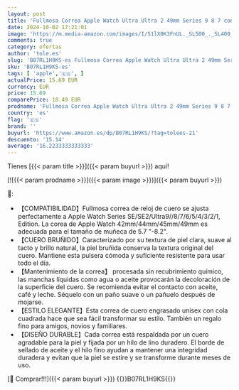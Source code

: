 ```yaml
---
layout: post
title: 'Fullmosa Correa Apple Watch Ultra Ultra 2 49mm Series 9 8 7 con 45mm Series SE/6/5/4 con 44mm  Series 3/2/1 con 42mm Yola Serie Pulsera de Piel Cuero Bruñida para iWatch Marrón Oscuro + Hebilla Gris.'
date: 2024-10-02 17:21:01
image: 'https://m.media-amazon.com/images/I/51lX0K3FnUL._SL500_._SL400_.jpg'
comments: true
category: ofertas
author: 'tole.es'
slug: 'B07RL1H9KS-es Fullmosa Correa Apple Watch Ultra Ultra 2 49mm Series 9 8...'
sku: 'B07RL1H9KS-es'
tags: [ 'apple','🇪🇸', ]
actualPrice: 15.69 EUR
currency: EUR
price: 15.69
comparePrice: 18.49 EUR
prodname: 'Fullmosa Correa Apple Watch Ultra Ultra 2 49mm Series 9 8 7 con 45mm Series SE/6/5/4 con 44mm  Series 3/2/1 con 42mm Yola Serie Pulsera de Piel Cuero Bruñida para iWatch Marrón Oscuro + Hebilla Gris.'
country: 'es'
flag: '🇪🇸'
brand: ''
buyurl: 'https://www.amazon.es/dp/B07RL1H9KS/?tag=tolees-21'
descuento: '15.14'
average: '16.2233333333333'
---
```


Tienes [{{< param title >}}]({{< param buyurl >}}) aqui!

[![{{< param prodname >}}]({{< param image >}})]({{< param buyurl >}})

🔎:

- 【COMPATIBILIDAD】Fullmosa correa de reloj de cuero se ajusta perfectamente a Apple Watch Series SE/SE2/Ultra9//8/7/6/5/4/3/2/1, Edition. La corea de Apple Watch 42mm/44mm/45mm/49mm es adecuada para el tamaño de muñeca de 5.7 "-8.2".
- 【CUERO BRUÑIDO】Caracterizado por su textura de piel clara, suave al tacto y brillo natural, la piel bruñida conserva la textura original del cuero. Mantiene esta pulsera cómoda y suficiente resistente para usar todo el día.
- 【Mantenimiento de la correa】 procesada sin recubrimiento químico, las manchas líquidas como agua o aceite provocarán la decoloración de la superficie del cuero. Se recomienda evitar el contacto con aceite, café y leche. Séquelo con un paño suave o un pañuelo después de mojarse.
- 【ESTILO ELEGANTE】Esta correa de cuero engrasado unisex con cola cuadrada hace que sea fácil transformar su estilo. También un regalo fino para amigos, novios y familiares.
- 【DISEÑO DURABLE】Cada correa está respaldada por un cuero agradable para la piel y fijada por un hilo de lino duradero. El borde de sellado de aceite y el hilo fino ayudan a mantener una integridad duradera y evitan que la piel se estire y se transforme durante meses de uso.

[🛒 Comprar!!!]({{< param buyurl >}})
{{<world>}}B07RL1H9KS{{</world>}}
